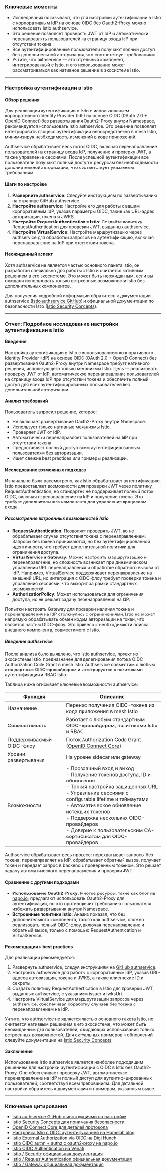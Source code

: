 ### Ключевые моменты  
- Исследования показывают, что для настройки аутентификации в Istio с корпоративным IdP на основе OIDC без Oauth2-Proxy можно использовать Istio authservice.  
- Это решение позволяет проверять JWT от IdP и автоматически перенаправлять пользователей на страницу входа IdP при отсутствии токена.  
- Все аутентифицированные пользователи получают полный доступ без дополнительной авторизации, что соответствует требованиям.  
- Учтите, что authservice — это отдельный компонент, интегрированный с Istio, и его использование может рассматриваться как нативное решение в экосистеме Istio.  

---

### Настройка аутентификации в Istio  

#### Обзор решения  
Для реализации аутентификации в Istio с использованием корпоративного Identity Provider (IdP) на основе OIDC (OAuth 2.0 + OpenID Connect) без развертывания Oauth2-Proxy внутри Namespace, рекомендуется использовать Istio authservice. Это решение позволяет интегрировать процесс аутентификации непосредственно в mesh Istio, минимизируя необходимость изменений в коде приложений.  

Authservice обрабатывает весь поток OIDC, включая перенаправление пользователей на страницу входа IdP, получение и проверку JWT, а также управление сессиями. После успешной аутентификации все пользователи получают полный доступ к ресурсам без необходимости дополнительной авторизации, что соответствует указанным требованиям.  

#### Шаги по настройке  
1. **Разверните authservice**: Следуйте инструкциям по развертыванию на странице GitHub authservice.  
2. **Настройте authservice**: Настройте его для работы с вашим корпоративным IdP, указав параметры OIDC, такие как URL-адрес авторизации, токена и JWKS.  
3. **Настройте RequestAuthentication в Istio**: Создайте политику RequestAuthentication для проверки JWT, выданных authservice.  
4. **Настройте VirtualService**: Настройте маршрутизацию через authservice для обработки запросов на аутентификацию, включая перенаправление на IdP при отсутствии токена.  

#### Неожиданный аспект  
Хотя authservice не является частью основного пакета Istio, он разработан специально для работы с Istio и считается нативным решением в его экосистеме. Это может быть неожиданным, если вы ожидали использовать только встроенные возможности Istio без дополнительных компонентов.  

Для получения подробной информации обратитесь к документации authservice ([Istio authservice GitHub](https://github.com/istio-ecosystem/authservice)) и официальной документации по безопасности Istio ([Istio Security Concepts](https://istio.io/latest/docs/concepts/security/)).  

---

### Отчет: Подробное исследование настройки аутентификации в Istio  

#### Введение  
Настройка аутентификации в Istio с использованием корпоративного Identity Provider (IdP) на основе OIDC (OAuth 2.0 + OpenID Connect) без развертывания Oauth2-Proxy внутри Namespace требует нативного решения, использующего только механизмы Istio. Цель — реализовать проверку JWT от IdP, автоматическое перенаправление пользователей на страницу входа IdP при отсутствии токена и обеспечить полный доступ для всех аутентифицированных пользователей без дополнительной авторизации.  

#### Анализ требований  
Пользователь запросил решение, которое:  
- Не включает развертывание Oauth2-Proxy внутри Namespace.  
- Использует только нативные механизмы Istio.  
- Проверяет JWT от IdP.  
- Автоматически перенаправляет пользователей на IdP при отсутствии токена.  
- Предоставляет полный доступ всем аутентифицированным пользователям без авторизации.  
- Ищет свежие best practices или примеры реализации.  

#### Исследование возможных подходов  
Изначально было рассмотрено, как Istio обрабатывает аутентификацию. Istio предоставляет возможности для проверки JWT через политику RequestAuthentication, но стандартно не поддерживает полный поток OIDC, включая перенаправление на IdP и получение токена. Это требует дополнительного компонента для управления процессом входа.  

##### Рассмотрение встроенных возможностей Istio  
- **RequestAuthentication**: Позволяет проверять JWT, но не обрабатывает случаи отсутствия токена с перенаправлением. Запросы без токена принимаются, но без аутентифицированной идентичности, что требует дополнительной политики для ограничения доступа.  
- **VirtualService и Gateway**: Можно настроить маршрутизацию и перенаправление, но сложность возникает при динамическом управлении URL перенаправления и обработке обратного вызова от IdP. Например, VirtualService поддерживает перенаправление на внешний URL, но интеграция с OIDC-флоу требует проверки токена и управления сессиями, что выходит за рамки стандартных возможностей.  
- **AuthorizationPolicy**: Может использоваться для ограничения доступа, но не решает задачу перенаправления на IdP.  

Попытки настроить Gateway для проверки наличия токена и перенаправления на IdP столкнулись с ограничениями: Istio не может напрямую обрабатывать обмен кодом авторизации на токен, что является частью OIDC-флоу. Это привело к необходимости поиска внешнего компонента, совместимого с Istio.  

##### Введение authservice  
После анализа было выявлено, что Istio authservice, проект из экосистемы Istio, предназначен для делегирования потока OIDC Authorization Code Grant в mesh Istio. Authservice совместим с любым стандартным OIDC-провайдером и интегрируется с политиками аутентификации и RBAC Istio.  

Таблица ниже описывает ключевые возможности authservice:  

| **Функция**                                      | **Описание**                                                                 |
|--------------------------------------------------|-----------------------------------------------------------------------------|
| Назначение                                       | Перенос получения OIDC-токена из кода приложения в mesh Istio               |
| Совместимость                                   | Работает с любым стандартным OIDC-провайдером, политиками Istio и RBAC      |
| Поддерживаемый OIDC-флоу                         | Поток Authorization Code Grant ([OpenID Connect Core](https://openid.net/specs/openid-connect-core-1_0.html#CodeFlowAuth)) |
| Уровни развертывания                             | На уровне sidecar или gateway                                               |
| Возможности                                     | - Прозрачный вход и выход<br>- Получение токенов доступа, ID и обновления<br>- Тонкая настройка защищенных URL<br>- Управление сессиями с configurable lifetime и таймаутами<br>- Автоматическое обновление истекших токенов<br>- Поддержка нескольких OIDC-провайдеров<br>- Доверие к пользовательским CA-сертификатам для OIDC-провайдеров |

Authservice обрабатывает весь процесс: перехватывает запросы без токена, перенаправляет на IdP, обрабатывает обратный вызов, получает токен и передает запрос в backend с проверенным токеном. Это решает задачу автоматического перенаправления и проверки JWT.  

#### Сравнение с другими подходами  
- **Использование Oauth2-Proxy**: Многие ресурсы, такие как блог на [napo.io](https://napo.io/posts/istio-oidc-authn--authz-with-oauth2-proxy/), предлагают использовать Oauth2-Proxy для аутентификации, но это противоречит требованию пользователя избежать развертывания внутри Namespace.  
- **Встроенные политики Istio**: Анализ показал, что без дополнительного компонента, такого как authservice, сложно реализовать полный OIDC-флоу, включая перенаправление и обратный вызов, только с помощью RequestAuthentication и VirtualService.  

#### Рекомендации и best practices  
Для реализации рекомендуется:  
1. Развернуть authservice, следуя инструкциям на [GitHub authservice](https://github.com/istio-ecosystem/authservice).  
2. Настроить authservice для работы с корпоративным IdP, указав URL-адреса авторизации, токена и JWKS, а также клиентские ID и секреты.  
3. Создать политику RequestAuthentication в Istio для проверки JWT, выданных authservice, с указанием issuer и jwksUri.  
4. Настроить VirtualService для маршрутизации запросов через authservice, обеспечивая обработку случаев без токена с перенаправлением на IdP.  

Учтите, что authservice не является частью основного пакета Istio, но считается нативным решением в его экосистеме, что может быть неожиданным для пользователей, ожидающих использования только встроенных возможностей. Для актуальных примеров и обновлений следуйте документации на [Istio Security Concepts](https://istio.io/latest/docs/concepts/security/).  

#### Заключение  
Использование Istio authservice является наиболее подходящим решением для настройки аутентификации с OIDC в Istio без Oauth2-Proxy. Оно обеспечивает проверку JWT, автоматическое перенаправление на IdP и полный доступ для аутентифицированных пользователей, соответствуя всем требованиям. Для детальной настройки обратитесь к документации и примерам, указанным выше.  

---

### Ключевые цитирования  
- [Istio authservice GitHub с инструкциями по настройке](https://github.com/istio-ecosystem/authservice)  
- [Istio Security Concepts для понимания безопасности](https://istio.io/latest/docs/concepts/security/)  
- [OpenID Connect Core для деталей протокола](https://openid.net/specs/openid-connect-core-1_0.html#CodeFlowAuth)  
- [Настройка Istio с OIDC аутентификацией на Homelab.blog](https://homelab.blog/blog/devops/Istio-OIDC-Config/)  
- [Istio External Authorization via OIDC на Digi Hunch](https://www.digihunch.com/2022/02/istio-external-authorization/)  
- [Istio OIDC authn + authz с oauth2-proxy на napo.io](https://napo.io/posts/istio-oidc-authn--authz-with-oauth2-proxy/)  
- [Istio OIDC Authentication на Venafi](https://venafi.com/blog/istio-oidc/)  
- [Istio / Security официальная документация](https://istio.io/latest/docs/concepts/security/)  
- [Istio / RequestAuthentication официальная документация](https://istio.io/latest/docs/reference/config/security/request_authentication/)  
- [Istio / Gateway официальная документация](https://istio.io/latest/docs/reference/config/networking/gateway/)